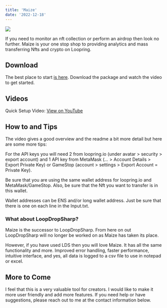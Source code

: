 ```yaml
---
title: 'Maize'
date: '2022-12-18'
---
```

![](/images/Untitled.png)

If you need to monitor an nft collection or perform an airdrop then look no further. Maize is your one stop shop to providing analytics and mass transferring Nfts and crypto on Loopring.

## Download

The best place to start [is here](https://github.com/cobmin/Maize/blob/main/README.md). Download the package and watch the video to get started.

## Videos
Quick Setup Video: [View on YouTube](https://youtu.be/00TY9aHTUuE)

## How to and Tips

The video gives a good overview and the readme a bit more detail but here are some more tips:

For the API keys you will need 2 from loopring.io (under avatar > security > export account) and 1 API key from MetaMask (... > Account Details > Export Private Key) or GameStop (account > settings > Export Account = Private Key).

Be sure that you are using the same wallet address for loopring.io and MetaMask/GameStop. Also, be sure that the Nft you want to transfer is in this wallet. 

Wallet addresses can be ENS and/or long wallet address. Just be sure that there is one on each line in the Input.txt.

### What about LoopDropSharp?

Maize is the successor to LoopDropSharp. From here on out LoopDropSharp will no longer be worked on as Maize has taken its place.

However, if you have used LDS then you will love Maize. It has all the same functionality and more. Improved error handling, faster performance, intuitive interface, and yes, all data is logged to a csv file to use in notepad or excel.

## More to Come

I feel that this is a very valuable tool for creators. I would like to make it more user friendly and add more features. If you need help or have suggestions, please reach out to me at the contact information below. 